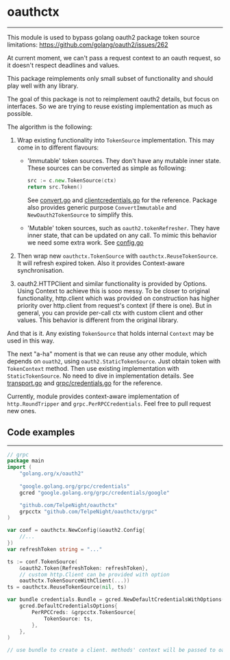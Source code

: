 # oauthctx

---

This module is used to bypass golang oauth2 package token source limitations: https://github.com/golang/oauth2/issues/262

At current moment, we can't pass a request context to an oauth request, so it doesn't respect deadlines and values.

This package reimplements only small subset of functionality and should play well with any library.

The goal of this package is not to reimplement oauth2 details, but focus on interfaces. So we are trying to reuse existing
implementation as much as possible.

The algorithm is the following:

1. Wrap existing functionality into `TokenSource` implementation.
This may come in to different flavours:

    * 'Immutable' token sources. They don't have any mutable inner state. These sources can be converted as simple as following:
        ```go
        src := c.new.TokenSource(ctx)
        return src.Token()
        ```
      See [convert.go](convert.go) and [clientcredentials.go](clientcredentials.go) for the reference.
      Package also provides generic purpose `ConvertImmutable` and `NewOauth2TokenSource` to simplify this.
   
    * 'Mutable' token sources, such as `oauth2.tokenRefresher`. They have inner state, that can be updated on any call.
      To mimic this behavior we need some extra work. See [config.go](config.go)

2. Then wrap new `oauthctx.TokenSource` with `oauthctx.ReuseTokenSource`. It will refresh expired token.
   Also it provides Context-aware synchronisation.

3. oauth2.HTTPClient and similar functionality is provided by Options. Using Context to achieve this is sooo messy.
   To be closer to original functionality, http.client which was provided on construction has higher priority over http.client
   from request's context (if there is one). But in general, you can provide per-call ctx with custom client and other values. 
   This behavior is different from the original library.

And that is it. Any existing `TokenSource` that holds internal `Context` may be used in this way.

The next "a-ha" moment is that we can reuse any other module, which depends on `ouath2`, using `oauth2.StaticTokenSource`.
Just obtain token with `TokenContext` method. Then use existing implementation with `StaticTokenSource`.
No need to dive in implementation details.
See [transport.go](transport.go) and [grpc/credentials.go](grpc/credentials.go) for the reference.

Currently, module provides context-aware implementation of `http.RoundTripper` and `grpc.PerRPCCredentials`. Feel free to pull request new ones.

## Code examples

---

```go
// grpc
package main
import (
    "golang.org/x/oauth2"
	
    "google.golang.org/grpc/credentials"
    gcred "google.golang.org/grpc/credentials/google"

    "github.com/TelpeNight/oauthctx"
    grpcctx "github.com/TelpeNight/oauthctx/grpc"
)

var conf = oauthctx.NewConfig(&oauth2.Config{
    //...
})
var refreshToken string = "..."

ts := conf.TokenSource(
	&oauth2.Token{RefreshToken: refreshToken},
	// custom http.Client can be provided with option
	oauthctx.TokenSourceWithClient(...))
ts = oauthctx.ReuseTokenSource(nil, ts)

var bundle credentials.Bundle = gcred.NewDefaultCredentialsWithOptions(
    gcred.DefaultCredentialsOptions{
        PerRPCCreds: &grpcctx.TokenSource{
            TokenSource: ts,
        },
    },
)

// use bundle to create a client. methods' context will be passed to oauth2, so overall call will respect timeouts
```

